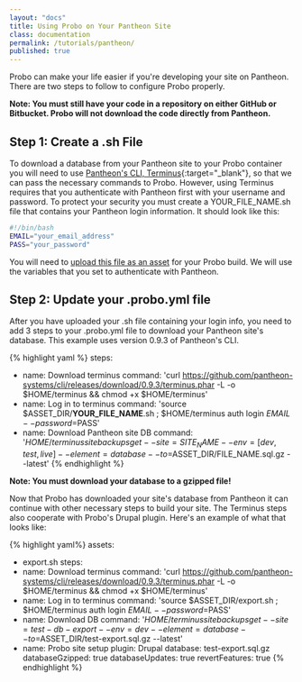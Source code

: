 ```yaml
---
layout: "docs"
title: Using Probo on Your Pantheon Site
class: documentation
permalink: /tutorials/pantheon/
published: true
---
```

Probo can make your life easier if you're developing your site on Pantheon. There are two steps to follow to configure Probo properly.

**Note: You must still have your code in a repository on either GitHub or Bitbucket. Probo will not download the code directly from Pantheon.**

## Step 1: Create a .sh File

To download a database from your Pantheon site to your Probo container you will need to use [Pantheon's CLI, Terminus](https://github.com/pantheon-systems/cli){:target="\_blank"}, so that we can pass the necessary commands to Probo. However, using Terminus requires that you authenticate with Pantheon first with your username and password. To protect your security you must create a YOUR_FILE_NAME.sh file that contains your Pantheon login information. It should look like this:

```bash
#!/bin/bash
EMAIL="your_email_address"
PASS="your_password"
```

You will need to [upload this file as an asset](/assets/) for your Probo build. We will use the variables that you set to authenticate with Pantheon.

## Step 2: Update your .probo.yml file

After you have uploaded your .sh file containing your login info, you need to add 3 steps to your .probo.yml file to download your Pantheon site's database. This example uses version 0.9.3 of Pantheon's CLI.

{% highlight yaml %}
steps:
  - name: Download terminus
    command: 'curl https://github.com/pantheon-systems/cli/releases/download/0.9.3/terminus.phar -L -o $HOME/terminus && chmod +x $HOME/terminus'
  - name: Log in to terminus
    command: 'source $ASSET_DIR/**YOUR_FILE_NAME**.sh ; $HOME/terminus auth login $EMAIL --password=$PASS'
  - name: Download Pantheon site DB
    command: '$HOME/terminus site backups get --site=SITE_NAME --env=[dev,test,live] --element=database --to=$ASSET_DIR/FILE_NAME.sql.gz --latest'
{% endhighlight %}

**Note: You must download your database to a gzipped file!**

Now that Probo has downloaded your site's database from Pantheon it can continue with other necessary steps to build your site. The Terminus steps also cooperate with Probo's Drupal plugin. Here's an example of what that looks like:

{% highlight yaml%}
 assets:
   - export.sh
 steps:
   - name: Download terminus
     command: 'curl https://github.com/pantheon-systems/cli/releases/download/0.9.3/terminus.phar -L -o $HOME/terminus && chmod +x $HOME/terminus'
   - name: Log in to terminus
     command: 'source $ASSET_DIR/export.sh ; $HOME/terminus auth login $EMAIL --password=$PASS'
   - name: Download DB
     command: '$HOME/terminus site backups get --site=test-db-export --env=dev --element=database --to=$ASSET_DIR/test-export.sql.gz --latest'
   - name: Probo site setup
     plugin: Drupal
     database: test-export.sql.gz
     databaseGzipped: true
     databaseUpdates: true
     revertFeatures: true
{% endhighlight %}

